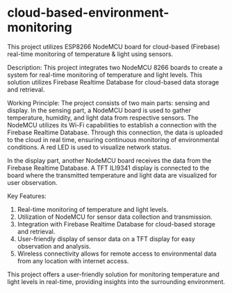 # cloud-based-environment-monitoring
This project utilizes ESP8266 NodeMCU board for cloud-based (Firebase) real-time monitoring of temperature &amp; light using sensors.

Description: 
This project integrates two NodeMCU 8266 boards to create a system for real-time monitoring of temperature and light levels. This solution utilizes Firebase Realtime Database for cloud-based data storage and retrieval. 
 
Working Principle: 
The project consists of two main parts: sensing and display. 
In the sensing part, a NodeMCU board is used to gather temperature, humidity, and light data from respective sensors. The NodeMCU utilizes its Wi-Fi capabilities to establish a connection with the Firebase Realtime Database. Through this connection, the data is uploaded to the cloud in real time, ensuring continuous monitoring of environmental conditions. A red LED is used to visualize network status. 

In the display part, another NodeMCU board receives the data from the Firebase Realtime Database. A TFT ILI9341 display is connected to the board where the transmitted temperature and light data are visualized for user observation.
 
 
Key Features: 
1. Real-time monitoring of temperature and light levels. 
2. Utilization of NodeMCU for sensor data collection and transmission. 
3. Integration with Firebase Realtime Database for cloud-based storage and retrieval. 
4. User-friendly display of sensor data on a TFT display for easy observation and analysis. 
5. Wireless connectivity allows for remote access to environmental data from any location with internet access. 
 
This project offers a user-friendly solution for monitoring temperature and light levels in real-time, providing insights into the surrounding environment. 

